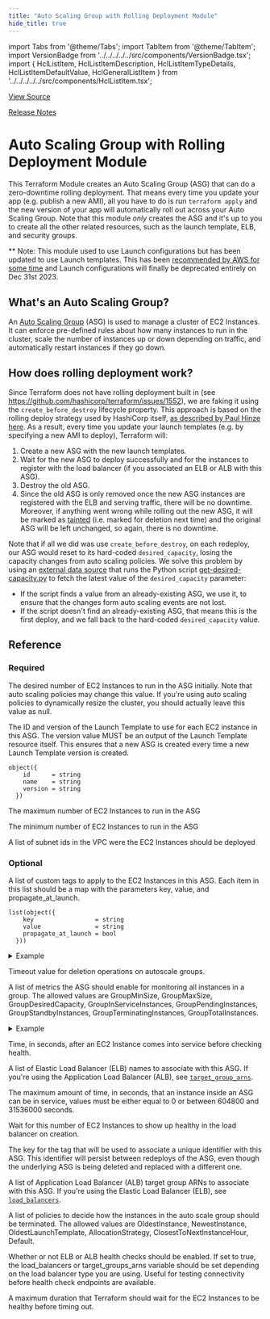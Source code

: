 ```yaml
---
title: "Auto Scaling Group with Rolling Deployment Module"
hide_title: true
---
```


import Tabs from '@theme/Tabs';
import TabItem from '@theme/TabItem';
import VersionBadge from '../../../../../src/components/VersionBadge.tsx';
import { HclListItem, HclListItemDescription, HclListItemTypeDetails, HclListItemDefaultValue, HclGeneralListItem } from '../../../../../src/components/HclListItem.tsx';

<a href="https://github.com/gruntwork-io/terraform-aws-asg/tree/main/modules%2Fasg-rolling-deploy" className="link-button" title="View the source code for this module in GitHub.">View Source</a>

<a href="https://github.com/gruntwork-io/terraform-aws-asg/releases?q=" className="link-button" title="Release notes for only the service catalog versions which impacted this service.">Release Notes</a>

# Auto Scaling Group with Rolling Deployment Module

This Terraform Module creates an Auto Scaling Group (ASG) that can do a zero-downtime rolling deployment. That means
every time you update your app (e.g. publish a new AMI), all you have to do is run `terraform apply` and the new
version of your app will automatically roll out across your Auto Scaling Group. Note that this module *only*
creates the ASG and it's up to you to create all the other related resources, such as the launch template, ELB,
and security groups.

\*\* Note: This module used to use Launch configurations but has been updated to use Launch templates. This has been
[recommended by AWS for some
time](https://aws.amazon.com/blogs/compute/amazon-ec2-auto-scaling-will-no-longer-add-support-for-new-ec2-features-to-launch-configurations/)
and Launch configurations will finally be deprecated entirely on Dec 31st 2023.

## What's an Auto Scaling Group?

An [Auto Scaling Group](https://aws.amazon.com/autoscaling/) (ASG) is used to manage a cluster of EC2 Instances. It
can enforce pre-defined rules about how many instances to run in the cluster, scale the number of instances up or
down depending on traffic, and automatically restart instances if they go down.

## How does rolling deployment work?

Since Terraform does not have rolling deployment built in (see https://github.com/hashicorp/terraform/issues/1552), we
are faking it using the `create_before_destroy` lifecycle property. This approach is based on the rolling deploy
strategy used by HashiCorp itself, [as described by Paul Hinze
here](https://groups.google.com/forum/#!msg/terraform-tool/7Gdhv1OAc80/iNQ93riiLwAJ). As a result, every time you
update your launch templates (e.g. by specifying a new AMI to deploy), Terraform will:

1.  Create a new ASG with the new launch templates.
2.  Wait for the new ASG to deploy successfully and for the instances to register with the load balancer (if you
    associated an ELB or ALB with this ASG).
3.  Destroy the old ASG.
4.  Since the old ASG is only removed once the new ASG instances are registered with the ELB and serving traffic, there
    will be no downtime. Moreover, if anything went wrong while rolling out the new ASG, it will be marked as
    [tainted](https://www.terraform.io/docs/commands/taint.html) (i.e. marked for deletion next time) and the original
    ASG will be left unchanged, so again, there is no downtime.

Note that if all we did was use `create_before_destroy`, on each redeploy, our ASG would reset to its hard-coded
`desired_capacity`, losing the capacity changes from auto scaling policies. We solve this problem by using an
[external data source](https://www.terraform.io/docs/providers/external/data_source.html) that runs the Python script
[get-desired-capacity.py](https://github.com/gruntwork-io/terraform-aws-asg/tree/main/describe-autoscaling-group/get-desired-capacity.py) to fetch the latest value of the
`desired_capacity` parameter:

*   If the script finds a value from an already-existing ASG, we use it, to ensure that the changes form auto scaling
    events are not lost.
*   If the script doesn't find an already-existing ASG, that means this is the first deploy, and we fall back to the
    hard-coded `desired_capacity` value.




## Reference

<Tabs>
<TabItem value="inputs" label="Inputs" default>

### Required

<HclListItem name="desired_capacity" requirement="required" type="number">
<HclListItemDescription>

The desired number of EC2 Instances to run in the ASG initially. Note that auto scaling policies may change this value. If you're using auto scaling policies to dynamically resize the cluster, you should actually leave this value as null.

</HclListItemDescription>
</HclListItem>

<HclListItem name="launch_template" requirement="required" type="object(…)">
<HclListItemDescription>

The ID and version of the Launch Template to use for each EC2 instance in this ASG. The version value MUST be an output of the Launch Template resource itself. This ensures that a new ASG is created every time a new Launch Template version is created.

</HclListItemDescription>
<HclListItemTypeDetails>

```hcl
object({
    id      = string
    name    = string
    version = string
  })
```

</HclListItemTypeDetails>
</HclListItem>

<HclListItem name="max_size" requirement="required" type="number">
<HclListItemDescription>

The maximum number of EC2 Instances to run in the ASG

</HclListItemDescription>
</HclListItem>

<HclListItem name="min_size" requirement="required" type="number">
<HclListItemDescription>

The minimum number of EC2 Instances to run in the ASG

</HclListItemDescription>
</HclListItem>

<HclListItem name="vpc_subnet_ids" requirement="required" type="list(string)">
<HclListItemDescription>

A list of subnet ids in the VPC were the EC2 Instances should be deployed

</HclListItemDescription>
</HclListItem>

### Optional

<HclListItem name="custom_tags" requirement="optional" type="list(object(…))">
<HclListItemDescription>

A list of custom tags to apply to the EC2 Instances in this ASG. Each item in this list should be a map with the parameters key, value, and propagate_at_launch.

</HclListItemDescription>
<HclListItemTypeDetails>

```hcl
list(object({
    key                 = string
    value               = string
    propagate_at_launch = bool
  }))
```

</HclListItemTypeDetails>
<HclListItemDefaultValue defaultValue="[]"/>
<HclGeneralListItem title="Examples">
<details>
  <summary>Example</summary>


```hcl
default = [
     {
       key = "foo"
       value = "bar"
       propagate_at_launch = true
     },
     {
       key = "baz"
       value = "blah"
       propagate_at_launch = true
     }
   ]

```
</details>

</HclGeneralListItem>
</HclListItem>

<HclListItem name="deletion_timeout" requirement="optional" type="string">
<HclListItemDescription>

Timeout value for deletion operations on autoscale groups.

</HclListItemDescription>
<HclListItemDefaultValue defaultValue="&quot;10m&quot;"/>
</HclListItem>

<HclListItem name="enabled_metrics" requirement="optional" type="list(string)">
<HclListItemDescription>

A list of metrics the ASG should enable for monitoring all instances in a group. The allowed values are GroupMinSize, GroupMaxSize, GroupDesiredCapacity, GroupInServiceInstances, GroupPendingInstances, GroupStandbyInstances, GroupTerminatingInstances, GroupTotalInstances.

</HclListItemDescription>
<HclListItemDefaultValue defaultValue="[]"/>
<HclGeneralListItem title="Examples">
<details>
  <summary>Example</summary>


```hcl
enabled_metrics = [
      "GroupDesiredCapacity",
      "GroupInServiceInstances",
      "GroupMaxSize",
      "GroupMinSize",
      "GroupPendingInstances",
      "GroupStandbyInstances",
      "GroupTerminatingInstances",
      "GroupTotalInstances"
    ]

```
</details>

</HclGeneralListItem>
</HclListItem>

<HclListItem name="health_check_grace_period" requirement="optional" type="number">
<HclListItemDescription>

Time, in seconds, after an EC2 Instance comes into service before checking health.

</HclListItemDescription>
<HclListItemDefaultValue defaultValue="300"/>
</HclListItem>

<HclListItem name="load_balancers" requirement="optional" type="list(string)">
<HclListItemDescription>

A list of Elastic Load Balancer (ELB) names to associate with this ASG. If you're using the Application Load Balancer (ALB), see <a href="#target_group_arns"><code>target_group_arns</code></a>.

</HclListItemDescription>
<HclListItemDefaultValue defaultValue="[]"/>
</HclListItem>

<HclListItem name="max_instance_lifetime" requirement="optional" type="number">
<HclListItemDescription>

The maximum amount of time, in seconds, that an instance inside an ASG can be in service, values must be either equal to 0 or between 604800 and 31536000 seconds.

</HclListItemDescription>
<HclListItemDefaultValue defaultValue="null"/>
</HclListItem>

<HclListItem name="min_elb_capacity" requirement="optional" type="number">
<HclListItemDescription>

Wait for this number of EC2 Instances to show up healthy in the load balancer on creation.

</HclListItemDescription>
<HclListItemDefaultValue defaultValue="0"/>
</HclListItem>

<HclListItem name="tag_asg_id_key" requirement="optional" type="string">
<HclListItemDescription>

The key for the tag that will be used to associate a unique identifier with this ASG. This identifier will persist between redeploys of the ASG, even though the underlying ASG is being deleted and replaced with a different one.

</HclListItemDescription>
<HclListItemDefaultValue defaultValue="&quot;AsgId&quot;"/>
</HclListItem>

<HclListItem name="target_group_arns" requirement="optional" type="list(string)">
<HclListItemDescription>

A list of Application Load Balancer (ALB) target group ARNs to associate with this ASG. If you're using the Elastic Load Balancer (ELB), see <a href="#load_balancers"><code>load_balancers</code></a>.

</HclListItemDescription>
<HclListItemDefaultValue defaultValue="[]"/>
</HclListItem>

<HclListItem name="termination_policies" requirement="optional" type="list(string)">
<HclListItemDescription>

A list of policies to decide how the instances in the auto scale group should be terminated. The allowed values are OldestInstance, NewestInstance, OldestLaunchTemplate, AllocationStrategy, ClosestToNextInstanceHour, Default.

</HclListItemDescription>
<HclListItemDefaultValue defaultValue="[]"/>
</HclListItem>

<HclListItem name="use_elb_health_checks" requirement="optional" type="bool">
<HclListItemDescription>

Whether or not ELB or ALB health checks should be enabled. If set to true, the load_balancers or target_groups_arns variable should be set depending on the load balancer type you are using. Useful for testing connectivity before health check endpoints are available.

</HclListItemDescription>
<HclListItemDefaultValue defaultValue="true"/>
</HclListItem>

<HclListItem name="wait_for_capacity_timeout" requirement="optional" type="string">
<HclListItemDescription>

A maximum duration that Terraform should wait for the EC2 Instances to be healthy before timing out.

</HclListItemDescription>
<HclListItemDefaultValue defaultValue="&quot;10m&quot;"/>
</HclListItem>

</TabItem>
<TabItem value="outputs" label="Outputs">

<HclListItem name="asg_arn">
</HclListItem>

<HclListItem name="asg_name">
</HclListItem>

<HclListItem name="asg_unique_id">
</HclListItem>

</TabItem>
</Tabs>


<!-- ##DOCS-SOURCER-START
{
  "originalSources": [
    "https://github.com/gruntwork-io/terraform-aws-asg/tree/readme.md",
    "https://github.com/gruntwork-io/terraform-aws-asg/tree/variables.tf",
    "https://github.com/gruntwork-io/terraform-aws-asg/tree/outputs.tf"
  ],
  "sourcePlugin": "module-catalog-api",
  "hash": "20276901736ad025429b02bbca6e1968"
}
##DOCS-SOURCER-END -->
